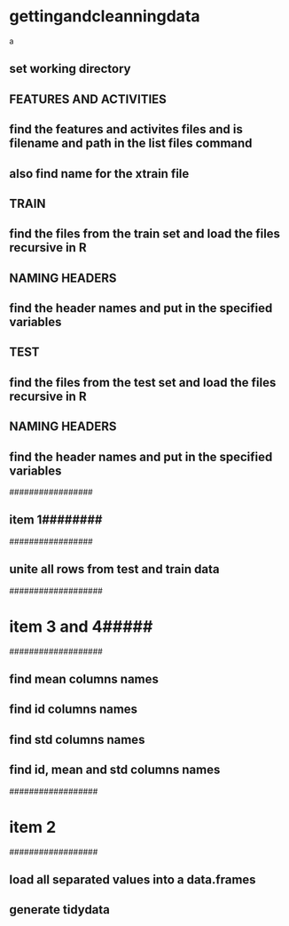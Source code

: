 # gettingandcleanningdata
a
## set working directory
## FEATURES AND ACTIVITIES
## find the features and activites files and is filename and path in the list files command
## also find name for the xtrain file
## TRAIN
## find the files from the train set and load the files recursive in R
## NAMING HEADERS
## find the header names and put in the specified variables
## TEST
## find the files from the test set and load the files recursive in R
## NAMING HEADERS
## find the header names and put in the specified variables
#################
## item 1########
#################
## unite all rows from test and train data
###################
# item 3 and 4#####
###################
## find mean columns names
## find id columns names
## find std columns names
## find id, mean and std columns names
##################
# item 2 #########
##################
## load all separated values into a data.frames
## generate tidydata
